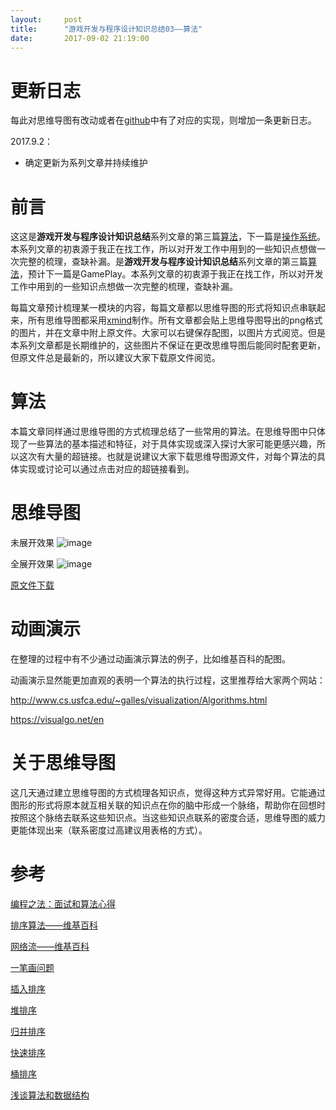 ```yaml
---
layout:     post
title:      "游戏开发与程序设计知识总结03——算法"
date:       2017-09-02 21:19:00
---
```


# 更新日志

每此对思维导图有改动或者在[github](https://github.com/AllenKashiwa/StudyCpp)中有了对应的实现，则增加一条更新日志。

2017.9.2：

- 确定更新为系列文章并持续维护

# 前言

这这是**游戏开发与程序设计知识总结**系列文章的第三篇[算法](http://baizihan.com/2017/09/algorithm/)，下一篇是[操作系统](http://baizihan.com/2017/09/operating_system/)。本系列文章的初衷源于我正在找工作，所以对开发工作中用到的一些知识点想做一次完整的梳理，查缺补漏。是**游戏开发与程序设计知识总结**系列文章的第三篇[算法](http://baizihan.com/2017/09/algorithm/)，预计下一篇是GamePlay。本系列文章的初衷源于我正在找工作，所以对开发工作中用到的一些知识点想做一次完整的梳理，查缺补漏。

每篇文章预计梳理某一模块的内容，每篇文章都以思维导图的形式将知识点串联起来，所有思维导图都采用[xmind](http://www.xmindchina.net/)制作。所有文章都会贴上思维导图导出的png格式的图片，并在文章中附上原文件。大家可以右键保存配图，以图片方式阅览。但是本系列文章都是长期维护的，这些图片不保证在更改思维导图后能同时配套更新，但原文件总是最新的，所以建议大家下载原文件阅览。

# 算法

本篇文章同样通过思维导图的方式梳理总结了一些常用的算法。在思维导图中只体现了一些算法的基本描述和特征，对于具体实现或深入探讨大家可能更感兴趣，所以这次有大量的超链接。也就是说建议大家下载思维导图源文件，对每个算法的具体实现或讨论可以通过点击对应的超链接看到。

# 思维导图

未展开效果
![image](http://baizihan.com/assets/images/in-post/algorithm/algorithm.png)

全展开效果
![image](http://baizihan.com/assets/images/in-post/algorithm/algorithm_all.png)

[原文件下载](http://baizihan.com/assets/files/algorithm.xmind)

# 动画演示
在整理的过程中有不少通过动画演示算法的例子，比如维基百科的配图。

动画演示显然能更加直观的表明一个算法的执行过程，这里推荐给大家两个网站：

http://www.cs.usfca.edu/~galles/visualization/Algorithms.html

https://visualgo.net/en

# 关于思维导图

这几天通过建立思维导图的方式梳理各知识点，觉得这种方式异常好用。它能通过图形的形式将原本就互相关联的知识点在你的脑中形成一个脉络，帮助你在回想时按照这个脉络去联系这些知识点。当这些知识点联系的密度合适，思维导图的威力更能体现出来（联系密度过高建议用表格的方式）。

# 参考

[编程之法：面试和算法心得](https://github.com/julycoding/The-Art-Of-Programming-By-July/blob/master/ebook/zh/Readme.md)

[排序算法——维基百科](https://zh.wikipedia.org/wiki/%E6%8E%92%E5%BA%8F%E7%AE%97%E6%B3%95)

[网络流——维基百科](https://zh.wikipedia.org/wiki/%E7%BD%91%E7%BB%9C%E6%B5%81)

[一笔画问题](https://zh.wikipedia.org/wiki/%E4%B8%80%E7%AC%94%E7%94%BB%E9%97%AE%E9%A2%98)

[插入排序](http://bubkoo.com/2014/01/14/sort-algorithm/insertion-sort/)

[堆排序](http://bubkoo.com/2014/01/14/sort-algorithm/heap-sort/)

[归并排序](http://bubkoo.com/2014/01/15/sort-algorithm/merge-sort/)

[快速排序](http://bubkoo.com/2014/01/12/sort-algorithm/quick-sort/)

[桶排序](http://bubkoo.com/2014/01/15/sort-algorithm/bucket-sort/)

[浅谈算法和数据结构](http://www.cnblogs.com/yangecnu/category/548373.html)
